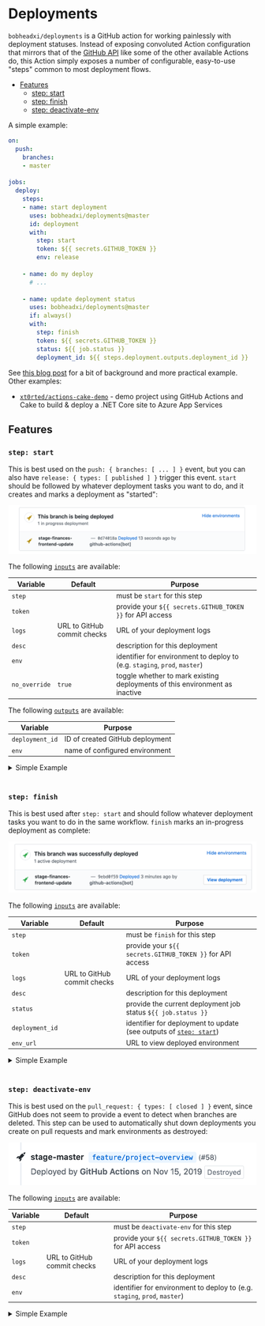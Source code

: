 # Deployments

`bobheadxi/deployments` is a GitHub action for working painlessly with deployment statuses. Instead
of exposing convoluted Action configuration that mirrors that of the
[GitHub API](https://developer.github.com/v3/repos/deployments/)
like some of the other available Actions do, this Action simply exposes a number of
configurable, easy-to-use "steps" common to most deployment flows.

- [Features](#features)
  - [step: start](#step-start)
  - [step: finish](#step-finish)
  - [step: deactivate-env](#step-deactivate-env)

A simple example:

```yml
on:
  push:
    branches:
    - master

jobs:
  deploy:
    steps:
    - name: start deployment
      uses: bobheadxi/deployments@master
      id: deployment
      with:
        step: start
        token: ${{ secrets.GITHUB_TOKEN }}
        env: release

    - name: do my deploy
      # ...

    - name: update deployment status
      uses: bobheadxi/deployments@master
      if: always()
      with:
        step: finish
        token: ${{ secrets.GITHUB_TOKEN }}
        status: ${{ job.status }}
        deployment_id: ${{ steps.deployment.outputs.deployment_id }}
```

See [this blog post](https://dev.to/bobheadxi/branch-previews-with-google-app-engine-and-github-actions-3pco)
for a bit of background and more practical example. Other examples:

* [`xt0rted/actions-cake-demo`](https://github.com/xt0rted/actions-cake-demo/blob/master/.github/workflows/deploy.yml) - demo project using GitHub Actions and Cake to build & deploy a .NET Core site to Azure App Services

## Features

### `step: start`

This is best used on the `push: { branches: [ ... ] }` event, but you can also have
`release: { types: [ published ] }` trigger this event. `start` should be followed by whatever
deployment tasks you want to do, and it creates and marks a deployment as "started":

![deploy started](.static/start.png)

The following [`inputs`](https://help.github.com/en/articles/workflow-syntax-for-github-actions#jobsjob_idstepswith)
are available:

| Variable      | Default                     | Purpose
| ------------- | --------------------------- | -------
| `step`        |                             | must be `start` for this step
| `token`       |                             | provide your `${{ secrets.GITHUB_TOKEN }}` for API access
| `logs`        | URL to GitHub commit checks | URL of your deployment logs
| `desc`        |                             | description for this deployment
| `env`         |                             | identifier for environment to deploy to (e.g. `staging`, `prod`, `master`)
| `no_override` | `true`                      | toggle whether to mark existing deployments of this environment as inactive

The following [`outputs`](https://help.github.com/en/actions/automating-your-workflow-with-github-actions/contexts-and-expression-syntax-for-github-actions#steps-context)
are available:

| Variable        | Purpose
| --------------- | -------
| `deployment_id` | ID of created GitHub deployment
| `env`           | name of configured environment

<details>
<summary>Simple Example</summary>
<p>

```yml
on:
  push:
    branches:
    - master

jobs:
  deploy:
    steps:
    - name: start deployment
      uses: bobheadxi/deployments@master
      id: deployment
      with:
        step: start
        token: ${{ secrets.GITHUB_TOKEN }}
        env: release

    - name: do my deploy
      # ...
```

</p>
</details>

<br />

### `step: finish`

This is best used after `step: start` and should follow whatever deployment tasks you want to do in the same workflow. `finish` marks an in-progress deployment as complete:

![deploy finished](.static/finish.png)

The following [`inputs`](https://help.github.com/en/articles/workflow-syntax-for-github-actions#jobsjob_idstepswith)
are available:

| Variable        | Default                     | Purpose
| --------------- | --------------------------- | -------
| `step`          |                             | must be `finish` for this step
| `token`         |                             | provide your `${{ secrets.GITHUB_TOKEN }}` for API access
| `logs`          | URL to GitHub commit checks | URL of your deployment logs
| `desc`          |                             | description for this deployment
| `status`        |                             | provide the current deployment job status `${{ job.status }}`
| `deployment_id` |                             | identifier for deployment to update (see outputs of [`step: start`](#step-start))
| `env_url`       |                             | URL to view deployed environment

<details>
<summary>Simple Example</summary>
<p>

```yml
# ...

jobs:
  deploy:
    steps:
    - name: start deployment
      # ... see previous example

    - name: do my deploy
      # ...

    - name: update deployment status
      uses: bobheadxi/deployments@master
      if: always()
      with:
        step: finish
        token: ${{ secrets.GITHUB_TOKEN }}
        status: ${{ job.status }}
        deployment_id: ${{ steps.deployment.outputs.deployment_id }}
```

</p>
</details>

<br />

### `step: deactivate-env`

This is best used on the `pull_request: { types: [ closed ] }` event, since GitHub does not seem
to provide a event to detect when branches are deleted. This step can be used to automatically shut
down deployments you create on pull requests and mark environments as destroyed:

![env destroyed](.static/destroyed.png)

The following [`inputs`](https://help.github.com/en/articles/workflow-syntax-for-github-actions#jobsjob_idstepswith)
are available:

| Variable        | Default                     | Purpose
| --------------- | --------------------------- | -------
| `step`          |                             | must be `deactivate-env` for this step
| `token`         |                             | provide your `${{ secrets.GITHUB_TOKEN }}` for API access
| `logs`          | URL to GitHub commit checks | URL of your deployment logs
| `desc`          |                             | description for this deployment
| `env`           |                               | identifier for environment to deploy to (e.g. `staging`, `prod`, `master`)

<details>
<summary>Simple Example</summary>
<p>

```yml
on:
  pull_request:
    types: [ closed ]

jobs:
  prune:
    steps:
    # see https://dev.to/bobheadxi/branch-previews-with-google-app-engine-and-github-actions-3pco
    - name: extract branch name
      id: get_branch
      shell: bash
      env:
        PR_HEAD: ${{ github.head_ref }}
      run: echo "##[set-output name=branch;]$(echo ${PR_HEAD#refs/heads/} | tr / -)"

    - name: do my deployment shutdown
      # ...

    - name: mark environment as deactivated
      uses: bobheadxi/deployments@master
      with:
        step: deactivate-env
        token: ${{ secrets.GITHUB_TOKEN }}
        env: ${{ steps.get_branch.outputs.branch }}
        desc: Deployment was pruned
```

</p>
</details>

<br />
